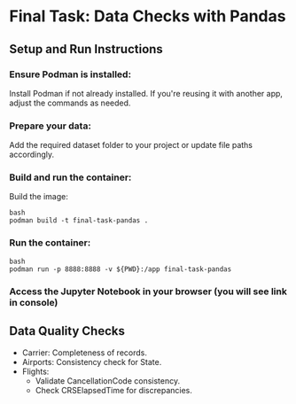 # Final Task: Data Checks with Pandas

## Setup and Run Instructions

### Ensure Podman is installed:
Install Podman if not already installed. If you're reusing it with another app, adjust the commands as needed.

###  Prepare your data:
Add the required dataset folder to your project or update file paths accordingly.

###  Build and run the container:
Build the image:
```
bash
podman build -t final-task-pandas .
```

### Run the container:
```
bash
podman run -p 8888:8888 -v ${PWD}:/app final-task-pandas
```

### Access the Jupyter Notebook in your browser (you will see link in console)

## Data Quality Checks
- Carrier: Completeness of records.
- Airports: Consistency check for State.
- Flights:
	- Validate CancellationCode consistency.
	- Check CRSElapsedTime for discrepancies.
